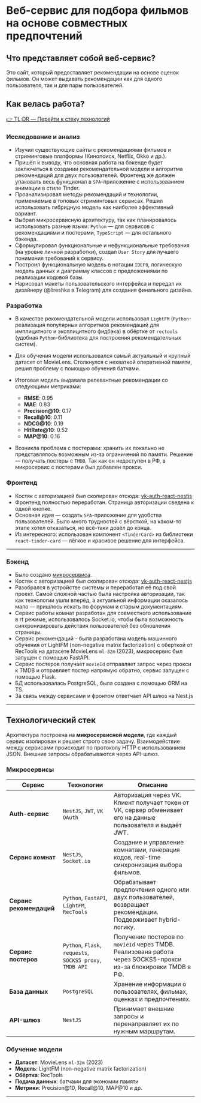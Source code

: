 # Веб-сервис для подбора фильмов на основе совместных предпочтений

## Что представляет собой веб-сервис?

Это сайт, который предоставляет рекомендации на основе оценок фильмов. Он может выдавать рекомендации как для одного пользователя, так и для пары пользователей.

## Как велась работа?

[👉 TL;DR — Перейти к стеку технологий](#технологический-стек)

### Исследование и анализ

- Изучил существующие сайты с рекомендациями фильмов и стриминговые платформы (Кинопоиск, Netflix, Okko и др.).
- Пришёл к выводу, что основная работа на бэкенде будет заключаться в создании рекомендательной модели и алгоритма рекомендаций для двух пользователей. Фронтенд же должен упаковать весь функционал в `SPA`-приложение с использованием анимации в стиле Tinder.
- Проанализировал методы рекомендаций и технологии, применяемые в топовых стриминговых сервисах. Решил использовать гибридную модель как наиболее эффективный вариант.
- Выбрал микросервисную архитектуру, так как планировалось использовать разные языки: `Python` — для сервисов с рекомендациями и постерами, `TypeScript` — для остального бэкенда.
- Сформулировал функциональные и нефункциональные требования (на уровне личной разработки), создал `User Story` для лучшего понимания требований к сервису.
- Построил функциональную модель в нотации `IDEF0`, логическую модель данных и диаграмму классов с предложениями по реализации кодовой базы.
- Нарисовал макеты пользовательского интерфейса и передал их дизайнеру (@lireshka в Telegram) для создания финального дизайна.

### Разработка

- В качестве рекомендательной модели использовал `LightFM` (`Python`-реализация популярных алгоритмов рекомендаций для имплицитного и эксплицитного фидбэка) в обёртке от `rectools` (удобная `Python`-библиотека для построения рекомендательных систем).
- Для обучения модели использовался самый актуальный и крупный датасет от MovieLens. Столкнулся с нехваткой оперативной памяти, решил проблему с помощью обучения батчами.
- Итоговая модель выдавала релевантные рекомендации со следующими метриками:
    - **RMSE**: 0.95
    - **MAE**: 0.83
    - **Precision@10**: 0.17
    - **Recall@10**: 0.11
    - **NDCG@10**: 0.19
    - **HitRate@10**: 0.52
    - **MAP@10**: 0.16

- Возникла проблема с постерами: хранить их локально не представлялось возможным из-за ограничений по памяти. Решение — получать постеры с `TMDB`. Так как он недоступен в РФ, в микросервис с постерами был добавлен прокси.

### Фронтенд

- Костяк с авторизацией был скопирован отсюда: [vk-auth-react-nestjs](https://github.com/ndrwbv/vk-auth-react-nestjs) 
- Фронтенд полностью переработан. Страница авторизации сведена к одной кнопке.
- Основная идея — создать `SPA`-приложение для удобства пользователей. Было много трудностей с вёрсткой, на каком-то этапе хотел отказаться, но всё-таки довёл до конца.
- Из интересного: использован компонент `<TinderCard>` из библиотеки `react-tinder-card` — лёгкое и красивое решение для интерфейса.

---

### Бэкенд

- Было создано  [микросервиса](#Микросервисы).
- Костяк с авторизацией был скопирован отсюда: [vk-auth-react-nestjs](https://github.com/ndrwbv/vk-auth-react-nestjs) 
- Разобрался в устройстве системы и переработал её под свой проект. Самой сложной частью была настройка авторизации, так как технологии ушли вперёд, а актуальной информации оказалось мало — пришлось искать по форумам и старым документациям.
- Сервис работы комнат разработан для совместного использование в rt режиме, использовалось Socket.io, чтобы была возможность синхронизировать действия пользователей без обновления страницы.
- Сервис рекомендаций - была разработана модель машинного обучения от LightFM (non-negative matrix factorization) с оберткой от RecTools на датасете MovieLens `ml-32m` (2023), микросервис был запущен с помощью FastAPI.
- Сервис постеров получает `movieId` отправляет запрос через прокси к TMDB и отправляет постер напрямую обратно, сервис запущен с помощью Flask.
- БД использовалась PostgreSQL, была создана с помощью ORM на TS.
- За связь между сервисами и фронтом ответчает API шлюз на Nest.js


---

## Технологический стек

Архитектура построена на **микросервисной модели**, где каждый сервис изолирован и решает строго свою задачу. Взаимодействие между сервисами происходит по протоколу HTTP с использованием JSON. Внешние запросы обрабатываются через API-шлюз.

### Микросервисы

| Сервис                 | Технологии               | Описание |
|------------------------|--------------------------|----------|
| **Auth-сервис**        | `NestJS`, `JWT`, `VK OAuth` | Авторизация через VK. Клиент получает токен от VK, сервер обменивает его на данные пользователя и выдаёт JWT. |
| **Сервис комнат**      | `NestJS`, `Socket.io`      | Создание и управление комнатами, генерация кодов, real-time синхронизация выбора фильмов. |
| **Сервис рекомендаций**| `Python`, `FastAPI`, `LightFM`, `RecTools` | Обрабатывает предпочтения одного или двух пользователей, возвращает рекомендации. Поддерживает hybrid-логику. |
| **Сервис постеров**    | `Python`, `Flask`, `requests`, `SOCKS5 proxy`, `TMDB API` | Получение постеров по `movieId` через TMDB. Реализована работа через SOCKS5-прокси из-за блокировки TMDB в РФ. |
| **База данных**        | `PostgreSQL`              | Хранение информации о пользователях, фильмах, оценках и предпочтениях. |
| **API-шлюз**           | `NestJS` | Принимает внешние запросы и перенаправляет их по нужным маршрутам. |

### Обучение модели

- **Датасет**: MovieLens `ml-32m` (2023)
- **Модель**: LightFM (non-negative matrix factorization)
- **Обёртка**: RecTools
- **Подача данных**: батчами для экономии памяти
- **Метрики**: Precision@10, Recall@10, MAP@10 и др.

---

